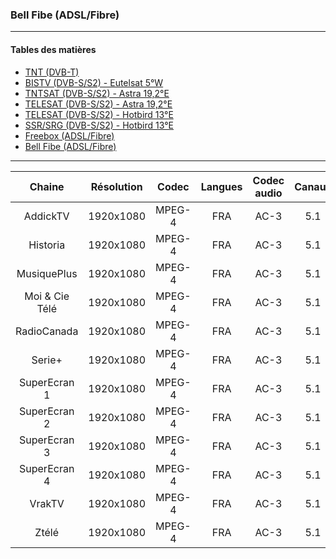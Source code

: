 ### Bell Fibe (ADSL/Fibre)

----------

#### Tables des matières

  * [TNT (DVB-T)](tnt.md)
  * [BISTV (DVB-S/S2) - Eutelsat 5°W](bistvEutelsat.md)
  * [TNTSAT (DVB-S/S2) - Astra 19,2°E](tntsatAstra.md)
  * [TELESAT (DVB-S/S2) - Astra 19,2°E](telesatAstra.md)
  * [TELESAT (DVB-S/S2) - Hotbird 13°E](telesatHotbird.md)
  * [SSR/SRG (DVB-S/S2) - Hotbird 13°E](ssrsrgHotbird.md)
  * [Freebox (ADSL/Fibre)](freebox.md)
  * [Bell Fibe (ADSL/Fibre)](bellFibe.md) 

----------

Chaine | Résolution | Codec | Langues | Codec audio | Canaux | Débits
|:---: | :---: | :---: | :---: | :---: | :---: | :---:|
AddickTV | 1920x1080 | MPEG-4 | FRA | AC-3 | 5.1 | 384 Kbps |
Historia | 1920x1080 | MPEG-4 | FRA | AC-3 | 5.1 | 384 Kbps |
MusiquePlus | 1920x1080 | MPEG-4 | FRA | AC-3 | 5.1 | 384 Kbps |
Moi & Cie Télé | 1920x1080 | MPEG-4 | FRA | AC-3 | 5.1 | 384 Kbps |
RadioCanada | 1920x1080 | MPEG-4 | FRA | AC-3 | 5.1 | 384 Kbps |
Serie+ | 1920x1080 | MPEG-4 | FRA | AC-3 | 5.1 | 384 Kbps |
SuperEcran 1 | 1920x1080 | MPEG-4 | FRA | AC-3 | 5.1 | 448 Kbps |
SuperEcran 2 | 1920x1080 | MPEG-4 | FRA | AC-3 | 5.1 | 448 Kbps |
SuperEcran 3 | 1920x1080 | MPEG-4 | FRA | AC-3 | 5.1 | 448 Kbps |
SuperEcran 4 | 1920x1080 | MPEG-4 | FRA | AC-3 | 5.1 | 448 Kbps |
VrakTV | 1920x1080 | MPEG-4 | FRA | AC-3 | 5.1 | 384 Kbps |
Ztélé | 1920x1080 | MPEG-4 | FRA | AC-3 | 5.1 | 384 Kbps |